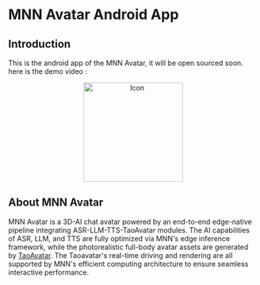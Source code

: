# MNN Avatar Android App

## Introduction
This is the android app of the MNN Avatar, it will be open sourced soon.
here is the demo video :

<p align="center">
  <img width="200px" alt="Icon"  src="./assets/demo_animation.gif" style="margin: 0 10px;">
</p>

## About MNN Avatar
MNN Avatar is a 3D-AI chat avatar powered by an end-to-end edge-native pipeline integrating ASR-LLM-TTS-TaoAvatar modules. The AI capabilities of ASR, LLM, and TTS are fully optimized via MNN's edge inference framework, while the photorealistic full-body avatar assets are generated by <a href="https://PixelAI-Team.github.io/TaoAvatar/" target="_blank">TaoAvatar</a>. The Taoavatar's real-time driving and rendering are all supported by MNN's efficient computing architecture to ensure seamless interactive performance.